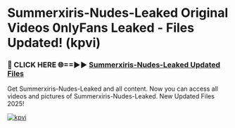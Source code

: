 # Summerxiris-Nudes-Leaked Original Videos 0nlyFans Leaked - Files Updated! (kpvi)

<h3>🔴 CLICK HERE 🌐==►► <a href="https://tinyurl.com/yc6ubb5a" rel="nofollow">Summerxiris-Nudes-Leaked Updated Files</a></h3>

Get Summerxiris-Nudes-Leaked and all content. Now you can access all videos and pictures of Summerxiris-Nudes-Leaked. New Updated Files 2025!

[![kpvi](https://i.imgur.com/7eu0CRL.gif)](https://tinyurl.com/yc6ubb5a)
